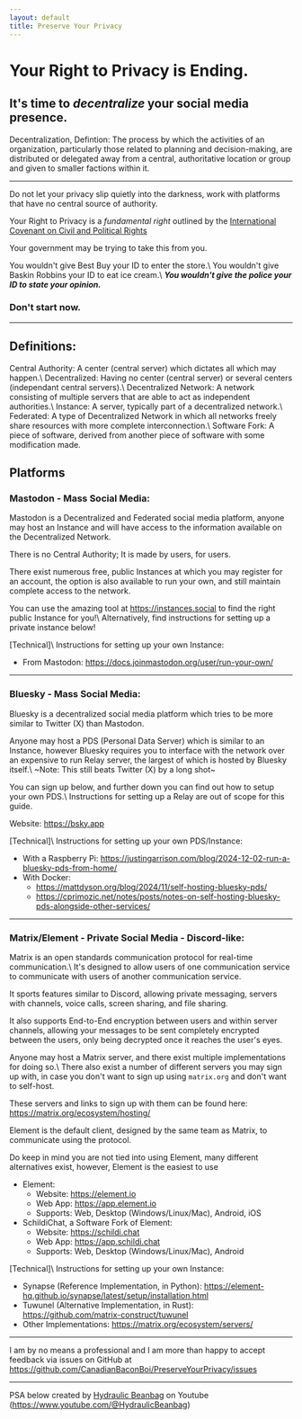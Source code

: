```yaml
---
layout: default
title: Preserve Your Privacy
---
```

# Your Right to Privacy is Ending.
## It's time to *decentralize* your social media presence.

Decentralization, Defintion: The process by which the activities of an organization, particularly those related to planning and decision-making, are distributed or delegated away from a central, authoritative location or group and given to smaller factions within it.

---

Do not let your privacy slip quietly into the darkness, work with platforms that have no central source of authority.

Your Right to Privacy is a *fundamental right* outlined by the [International Covenant on Civil and Political Rights](https://www.ohchr.org/en/instruments-mechanisms/instruments/international-covenant-civil-and-political-rights)

Your government may be trying to take this from you.

You wouldn't give Best Buy your ID to enter the store.\\
You wouldn't give Baskin Robbins your ID to eat ice cream.\\
***You wouldn't give the police your ID to state your opinion.***

### Don't start now.

---
## Definitions:
Central Authority: A center (central server) which dictates all which may happen.\\
Decentralized: Having no center (central server) or several centers (independant central servers).\\
Decentralized Network: A network consisting of multiple servers that are able to act as independent authorities.\\
Instance: A server, typically part of a decentralized network.\\
Federated: A type of Decentralized Network in which all networks freely share resources with more complete interconnection.\\
Software Fork: A piece of software, derived from another piece of software with some modification made.

## Platforms
### Mastodon - Mass Social Media:
Mastodon is a Decentralized and Federated social media platform, anyone may host an Instance and will have access to the information available on the Decentralized Network.

There is no Central Authority; It is made by users, for users.

There exist numerous free, public Instances at which you may register for an account, the option is also available to run your own, and still maintain complete access to the network.

You can use the amazing tool at <https://instances.social> to find the right public Instance for you!\\
Alternatively, find instructions for setting up a private instance below!

[Technical]\\
Instructions for setting up your own Instance:
- From Mastodon: <https://docs.joinmastodon.org/user/run-your-own/>

---
### Bluesky - Mass Social Media:
Bluesky is a decentralized social media platform which tries to be more similar to Twitter (X) than Mastodon.

Anyone may host a PDS (Personal Data Server) which is similar to an Instance, however Bluesky requires you to interface with the network over an expensive to run Relay server, the largest of which is hosted by Bluesky itself.\\
~Note: This still beats Twitter (X) by a long shot~

You can sign up below, and further down you can find out how to setup your own PDS.\\
Instructions for setting up a Relay are out of scope for this guide.

Website: <https://bsky.app>

[Technical]\\
Instructions for setting up your own PDS/Instance:
- With a Raspberry Pi: <https://justingarrison.com/blog/2024-12-02-run-a-bluesky-pds-from-home/>
- With Docker:
	- <https://mattdyson.org/blog/2024/11/self-hosting-bluesky-pds/>
	- <https://cprimozic.net/notes/posts/notes-on-self-hosting-bluesky-pds-alongside-other-services/>

---
### Matrix/Element - Private Social Media - Discord-like:
Matrix is an open standards communication protocol for real-time communication.\\
It's designed to allow users of one communication service to communicate with users of another communication service.

It sports features similar to Discord, allowing private messaging, servers with channels, voice calls, screen sharing, and file sharing.

It also supports End-to-End encryption between users and within server channels, allowing your messages to be sent completely encrypted between the users, only being decrypted once it reaches the user's eyes.

Anyone may host a Matrix server, and there exist multiple implementations for doing so.\\
There also exist a number of different servers you may sign up with, in case you don't want to sign up using `matrix.org` and don't want to self-host.

These servers and links to sign up with them can be found here: <https://matrix.org/ecosystem/hosting/>

Element is the default client, designed by the same team as Matrix, to communicate using the protocol.

Do keep in mind you are not tied into using Element, many different alternatives exist, however, Element is the easiest to use

- Element:
	- Website: <https://element.io>
	- Web App: <https://app.element.io>
	- Supports: Web, Desktop (Windows/Linux/Mac), Android, iOS
- SchildiChat, a Software Fork of Element:
	- Website: <https://schildi.chat>
	- Web App: <https://app.schildi.chat>
	- Supports: Web, Desktop (Windows/Linux/Mac), Android

[Technical]\\
Instructions for setting up your own Instance: 
- Synapse (Reference Implementation, in Python): <https://element-hq.github.io/synapse/latest/setup/installation.html>
- Tuwunel (Alternative Implementation, in Rust): <https://github.com/matrix-construct/tuwunel>
- Other Implementations: <https://matrix.org/ecosystem/servers/>

---

I am by no means a professional and I am more than happy to accept feedback via issues on GitHub at <https://github.com/CanadianBaconBoi/PreserveYourPrivacy/issues>

___

PSA below created by [Hydraulic Beanbag](https://www.youtube.com/@HydraulicBeanbag) on Youtube (<https://www.youtube.com/@HydraulicBeanbag>)
